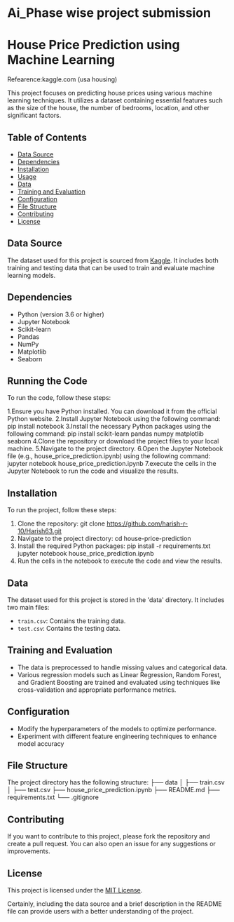 # Ai_Phase wise project submission

# House Price Prediction using Machine Learning

Refearence:kaggle.com (usa housing)

This project focuses on predicting house prices using various machine learning techniques. 
It utilizes a dataset containing essential features such as the size of the house, the number of bedrooms, location, and other significant factors.

## Table of Contents

- [Data Source](#data-source)
- [Dependencies](#dependencies)
- [Installation](#installation)
- [Usage](#usage)
- [Data](#data)
- [Training and Evaluation](#training-and-evaluation)
- [Configuration](#configuration)
- [File Structure](#file-structure)
- [Contributing](#contributing)
- [License](#license)

## Data Source

The dataset used for this project is sourced from [Kaggle](https://www.kaggle.com/datasets/vedavyasv/usa-housing). It includes both training and testing data that can be used to train and evaluate machine learning models.

## Dependencies

- Python (version 3.6 or higher)
- Jupyter Notebook
- Scikit-learn
- Pandas
- NumPy
- Matplotlib
- Seaborn
  
## Running the Code

To run the code, follow these steps:

1.Ensure you have Python installed. You can download it from the official Python website.
2.Install Jupyter Notebook using the following command:
pip install notebook
3.Install the necessary Python packages using the following command:
pip install scikit-learn pandas numpy matplotlib seaborn
4.Clone the repository or download the project files to your local machine.
5.Navigate to the project directory.
6.Open the Jupyter Notebook file (e.g., house_price_prediction.ipynb) using the following command:
jupyter notebook house_price_prediction.ipynb
7.execute the cells in the Jupyter Notebook to run the code and visualize the results.

## Installation

To run the project, follow these steps:

1. Clone the repository:
git clone https://github.com/harish-r-10/Harish63.git
2. Navigate to the project directory:
cd house-price-prediction
3. Install the required Python packages:
pip install -r requirements.txt
jupyter notebook house_price_prediction.ipynb
2. Run the cells in the notebook to execute the code and view the results.

## Data

The dataset used for this project is stored in the 'data' directory. It includes two main files:

- `train.csv`: Contains the training data.
- `test.csv`: Contains the testing data.

## Training and Evaluation

- The data is preprocessed to handle missing values and categorical data.
- Various regression models such as Linear Regression, Random Forest, and Gradient Boosting are trained and evaluated using techniques like cross-validation and appropriate performance metrics.

## Configuration

- Modify the hyperparameters of the models to optimize performance.
- Experiment with different feature engineering techniques to enhance model accuracy

## File Structure

The project directory has the following structure:
├── data
│ ├── train.csv
│ ├── test.csv
├── house_price_prediction.ipynb
├── README.md
├── requirements.txt
└── .gitignore

## Contributing

If you want to contribute to this project, please fork the repository and create a pull request. You can also open an issue for any suggestions or improvements.

## License

This project is licensed under the [MIT License](https://opensource.org/licenses/MIT).

Certainly, including the data source and a brief description in the README file can provide users with a better understanding of the project.  

